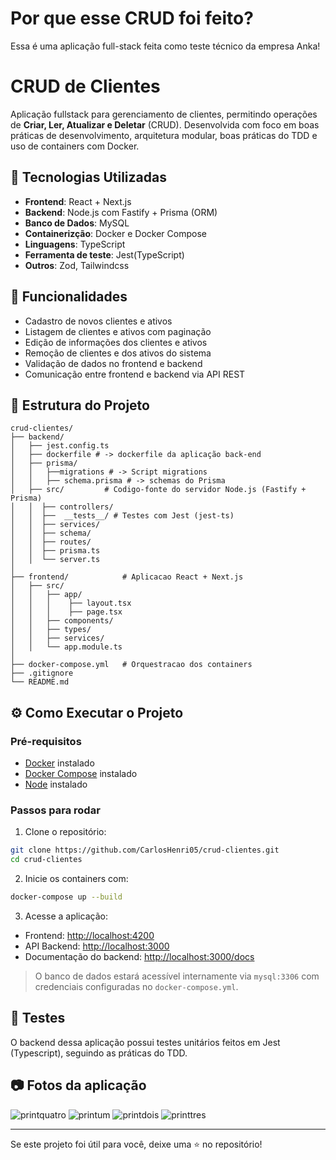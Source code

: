 # Por que esse CRUD foi feito?

Essa é uma aplicação full-stack feita como teste técnico da empresa Anka! 

# CRUD de Clientes

Aplicação fullstack para gerenciamento de clientes, permitindo operações de **Criar, Ler, Atualizar e Deletar** (CRUD). Desenvolvida com foco em boas práticas de desenvolvimento, arquitetura modular, boas práticas do TDD e uso de containers com Docker.

## 👷️ Tecnologias Utilizadas

* **Frontend**: React + Next.js
* **Backend**: Node.js com Fastify + Prisma (ORM)
* **Banco de Dados**: MySQL
* **Containerizção**: Docker e Docker Compose
* **Linguagens**: TypeScript
* **Ferramenta de teste**: Jest(TypeScript)
* **Outros**: Zod, Tailwindcss

## 🚀 Funcionalidades

* Cadastro de novos clientes e ativos
* Listagem de clientes e ativos com paginação
* Edição de informações dos clientes e ativos
* Remoção de clientes e dos ativos do sistema
* Validação de dados no frontend e backend
* Comunicação entre frontend e backend via API REST

## 📆 Estrutura do Projeto

```
crud-clientes/
├── backend/
│   ├── jest.config.ts
│   ├── dockerfile # -> dockerfile da aplicação back-end
│   ├── prisma/
│   │   ├──migrations # -> Script migrations
│   │   ├── schema.prisma # -> schemas do Prisma
│   ├── src/         # Codigo-fonte do servidor Node.js (Fastify + Prisma)
│   │  ├── controllers/
│   │  ├──  __tests__/ # Testes com Jest (jest-ts)
│   │  ├── services/
│   │  ├── schema/
│   │  ├── routes/
│   │  ├── prisma.ts
│   │  └── server.ts
│
├── frontend/            # Aplicacao React + Next.js
│   ├── src/
│   │   ├── app/
│   │   │    ├── layout.tsx
│   │   │    ├── page.tsx
│   │   ├── components/
│   │   ├── types/
│   │   ├── services/
│   │   └── app.module.ts
│
├── docker-compose.yml   # Orquestracao dos containers
├── .gitignore
└── README.md
```

## ⚙️ Como Executar o Projeto

### Pré-requisitos

* [Docker](https://www.docker.com/get-started) instalado
* [Docker Compose](https://docs.docker.com/compose/install/) instalado
* [Node](https://nodejs.org/pt) instalado

### Passos para rodar

1. Clone o repositório:

```bash
git clone https://github.com/CarlosHenri05/crud-clientes.git
cd crud-clientes
```

2. Inicie os containers com:

```bash
docker-compose up --build
```

3. Acesse a aplicação:

* Frontend: [http://localhost:4200](http://localhost:3001)
* API Backend: [http://localhost:3000](http://localhost:3000)
* Documentação do backend: [http://localhost:3000/docs](http://localhost:3000/docs)

> O banco de dados estará acessível internamente via `mysql:3306` com credenciais configuradas no `docker-compose.yml`.

## 🧪 Testes

O backend dessa aplicação possui testes unitários feitos em Jest (Typescript), seguindo as práticas do TDD. 

## 📷 Fotos da aplicação

![printquatro](https://github.com/user-attachments/assets/5b57aeee-23d3-453f-bb64-11689dc7454d)
![printum](https://github.com/user-attachments/assets/b81dc82e-8be3-4f09-8100-c149ebd452cf)
![printdois](https://github.com/user-attachments/assets/cf5005af-721c-43cf-9673-527dac6a5676)
![printtres](https://github.com/user-attachments/assets/843cd328-d728-4e88-9041-31208ae4032b)


---

Se este projeto foi útil para você, deixe uma ⭐ no repositório!
